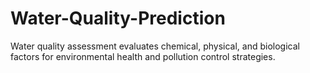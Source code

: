 # Water-Quality-Prediction
Water quality assessment evaluates chemical, physical, and biological factors for environmental health and pollution control strategies.
